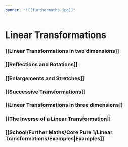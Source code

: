 ```yaml
---
banner: "![[furthermaths.jpg]]"
---
```

# Linear Transformations

### [[Linear Transformations in two dimensions]]

### [[Reflections and Rotations]]

### [[Enlargements and Stretches]]

### [[Successive Transformations]]

### [[Linear Transformations in three dimensions]]

### [[The Inverse of a Linear Transformation]]

### [[School/Further Maths/Core Pure 1/Linear Transformations/Examples|Examples]]

